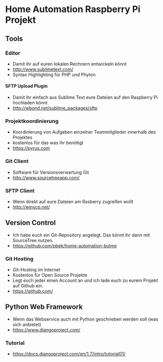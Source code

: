 Home Automation Raspberry Pi Projekt
===========================

## Tools

### Editor
- Damit ihr auf euren lokalen Rechnern entwickeln könnt
- <http://www.sublimetext.com/>
- Syntax Highlighting für PHP und Phyton

#### SFTP Upload Plugin
- Damit ihr einfach aus Sublime Text eure Dateien auf den Raspberry Pi hochladen könnt
- <http://wbond.net/sublime_packages/sftp>

### Projektkoordinierung
- Koordinierung von Aufgaben einzelner Teammitglieder innerhalb des Projektes
- kostenlos für das was ihr benötigt
- <https://pyrus.com>

### Git Client
- Software für Versionsverwartung Git
- <http://www.sourcetreeapp.com/>

### SFTP Client
- Wenn direkt auf eure Dateien am Rasberry zugreifen wollt
- <http://winscp.net/>

## Version Control
- Ich habe euch ein Git-Repository angelegt. Das könnt ihr dann mit SourceTree nutzen.
- <https://github.com/pbek/home-automation-bulme>

### Git Hosting
- Git-Hosting im Internet
- Kostenlos für Open Source Projekte
- Legt euch jeder einen Account an und ich lade euch zu eurem Projekt auf Github ein.
- <https://github.com/>


## Python Web Framework
- Wenn das Webservice auch mit Python geschrieben werden soll (was sich anbietet)
- <https://www.djangoproject.com/>

### Tutorial
- <https://docs.djangoproject.com/en/1.7/intro/tutorial01/>
